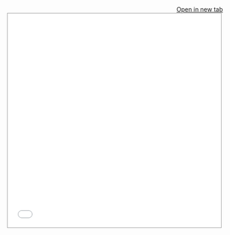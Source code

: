 <a href="./_static/lab/index.html" target="_blank" style="float: right;">
    <i class="fa-solid fa-external-link"></i>
    Open in new tab
</a>

<iframe
    src="./_static/lab/index.html"
    style="width: 99%; border: solid 1px #999; height: 500px"
></iframe>

```{include} ../README.md
```
